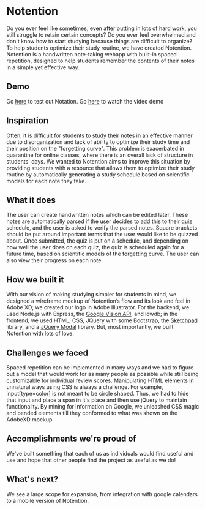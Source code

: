 # Notention
Do you ever feel like sometimes, even after putting in lots of hard work, you still struggle to retain certain concepts? Do you ever feel overwhelmed and don't know how to start studying because things are difficult to organize? To help students optimize their study routine, we have created Notention.
Notention is a handwritten note-taking webapp with built-in spaced repetition, designed to help students remember the contents of their notes in a simple yet effective way.

## Demo

Go [here](http://96.30.198.242:3000/) to test out Notation.
Go [here](https://www.youtube.com/watch?v=hSGwJLKOWRA) to watch the video demo

## Inspiration
Often, it is difficult for students to study their notes in an effective manner due to disorganization and lack of ability to optimize their study time and their position on the "forgetting curve". This problem is exacerbated in quarantine for online classes, where there is an overall lack of structure in students' days. We wanted to Notention aims to improve this situation by providing students with a resource that allows them to optimize their study routine by automatically generating a study schedule based on scientific models for each note they take.

## What it does
The user can create handwritten notes which can be edited later. These notes are automatically parsed if the user decides to add this to their quiz schedule, and the user is asked to verify the parsed notes. Square brackets should be put around important terms that the user would like to be quizzed about. Once submitted, the quiz is put on a schedule, and depending on how well the user does on each quiz, the quiz is scheduled again for a future time, based on scientific models of the forgetting curve. The user can also view their progress on each note.

## How we built it
With our vision of making studying simpler for students in mind, we designed a wireframe mockup of Notention’s flow and its look and feel in Adobe XD; we created our logo in Adobe Illustrator. For the backend, we used Node.js with Express, the [Google Vision API](https://cloud.google.com/vision), and lowdb; in the frontend, we used HTML, CSS, JQuery with some Bootstrap, the [Sketchpad](https://github.com/yiom/sketchpad) library, and a [JQuery Modal](https://jquerymodal.com/) library. But, most importantly, we built Notention with lots of love.

## Challenges we faced
Spaced repetition can be implemented in many ways and we had to figure out a model that would work for as many people as possible while still being customizable for individual review scores. Manipulating HTML elements in unnatural ways using CSS is always a challenge. For example, input[type=color] is not meant to be circle shaped. Thus, we had to hide that input and place a span in it's place and then use jQuery to maintain functionality. By mining for information on Google, we unleashed CSS magic and bended elements till they conformed to what was shown on the AdobeXD mockup

## Accomplishments we're proud of
We've built something that each of us as individuals would find useful and use and hope that other people find the project as useful as we do!

## What's next?
We see a large scope for expansion, from integration with google calendars to a mobile version of Notention.
